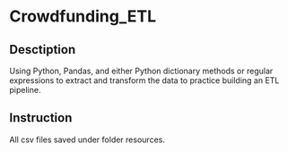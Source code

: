 # Crowdfunding_ETL
## Desctiption
Using Python, Pandas, and either Python dictionary methods or regular expressions to extract and transform the data to practice building an ETL pipeline.
## Instruction
All csv files saved under folder resources.
